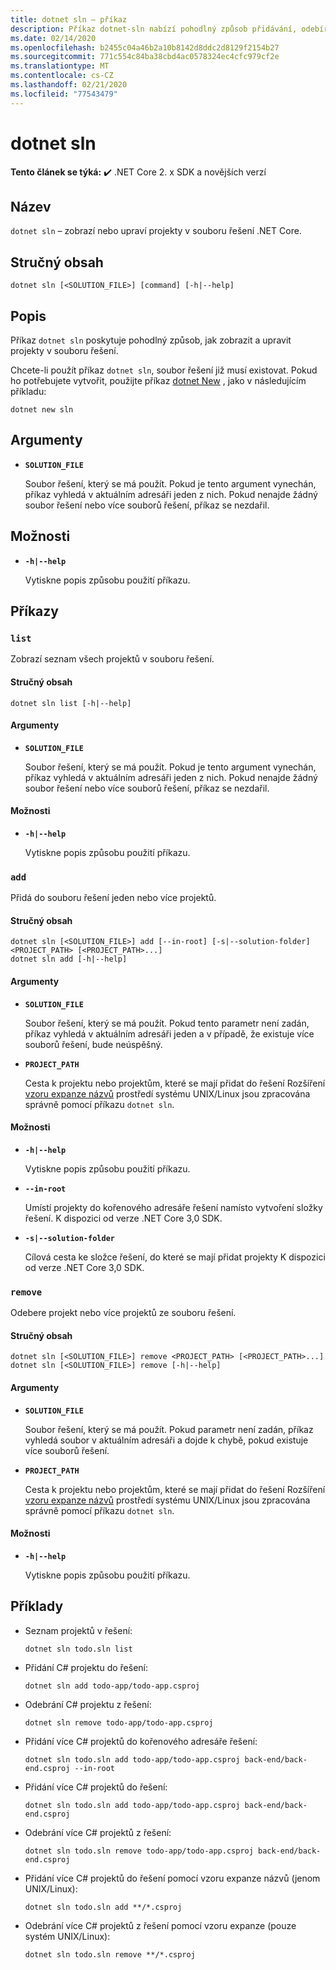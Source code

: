 ```yaml
---
title: dotnet sln – příkaz
description: Příkaz dotnet-sln nabízí pohodlný způsob přidávání, odebírání a vypsání projektů v souboru řešení.
ms.date: 02/14/2020
ms.openlocfilehash: b2455c04a46b2a10b8142d8ddc2d8129f2154b27
ms.sourcegitcommit: 771c554c84ba38cbd4ac0578324ec4cfc979cf2e
ms.translationtype: MT
ms.contentlocale: cs-CZ
ms.lasthandoff: 02/21/2020
ms.locfileid: "77543479"
---
```

# <a name="dotnet-sln"></a>dotnet sln

**Tento článek se týká:** ✔️ .NET Core 2. x SDK a novějších verzí

## <a name="name"></a>Název

`dotnet sln` – zobrazí nebo upraví projekty v souboru řešení .NET Core.

## <a name="synopsis"></a>Stručný obsah

```dotnetcli
dotnet sln [<SOLUTION_FILE>] [command] [-h|--help]
```

## <a name="description"></a>Popis

Příkaz `dotnet sln` poskytuje pohodlný způsob, jak zobrazit a upravit projekty v souboru řešení.

Chcete-li použít příkaz `dotnet sln`, soubor řešení již musí existovat. Pokud ho potřebujete vytvořit, použijte příkaz [dotnet New](dotnet-new.md) , jako v následujícím příkladu:

```dotnetcli
dotnet new sln
```

## <a name="arguments"></a>Argumenty

- **`SOLUTION_FILE`**

  Soubor řešení, který se má použít. Pokud je tento argument vynechán, příkaz vyhledá v aktuálním adresáři jeden z nich. Pokud nenajde žádný soubor řešení nebo více souborů řešení, příkaz se nezdařil.

## <a name="options"></a>Možnosti

- **`-h|--help`**

  Vytiskne popis způsobu použití příkazu.

## <a name="commands"></a>Příkazy

### `list`

Zobrazí seznam všech projektů v souboru řešení.

#### <a name="synopsis"></a>Stručný obsah

```dotnetcli
dotnet sln list [-h|--help]
```

#### <a name="arguments"></a>Argumenty

- **`SOLUTION_FILE`**

  Soubor řešení, který se má použít. Pokud je tento argument vynechán, příkaz vyhledá v aktuálním adresáři jeden z nich. Pokud nenajde žádný soubor řešení nebo více souborů řešení, příkaz se nezdařil.

#### <a name="options"></a>Možnosti

- **`-h|--help`**

  Vytiskne popis způsobu použití příkazu.
  
### `add`

Přidá do souboru řešení jeden nebo více projektů.

#### <a name="synopsis"></a>Stručný obsah

```dotnetcli
dotnet sln [<SOLUTION_FILE>] add [--in-root] [-s|--solution-folder] <PROJECT_PATH> [<PROJECT_PATH>...]
dotnet sln add [-h|--help]
```

#### <a name="arguments"></a>Argumenty

- **`SOLUTION_FILE`**

  Soubor řešení, který se má použít. Pokud tento parametr není zadán, příkaz vyhledá v aktuálním adresáři jeden a v případě, že existuje více souborů řešení, bude neúspěšný.

- **`PROJECT_PATH`**

  Cesta k projektu nebo projektům, které se mají přidat do řešení Rozšíření [vzoru expanze názvů](https://en.wikipedia.org/wiki/Glob_(programming)) prostředí systému UNIX/Linux jsou zpracována správně pomocí příkazu `dotnet sln`.

#### <a name="options"></a>Možnosti

- **`-h|--help`**

  Vytiskne popis způsobu použití příkazu.

- **`--in-root`**

  Umístí projekty do kořenového adresáře řešení namísto vytvoření složky řešení. K dispozici od verze .NET Core 3,0 SDK.

- **`-s|--solution-folder`**

  Cílová cesta ke složce řešení, do které se mají přidat projekty K dispozici od verze .NET Core 3,0 SDK.

### `remove`

Odebere projekt nebo více projektů ze souboru řešení.

#### <a name="synopsis"></a>Stručný obsah

```dotnetcli
dotnet sln [<SOLUTION_FILE>] remove <PROJECT_PATH> [<PROJECT_PATH>...]
dotnet sln [<SOLUTION_FILE>] remove [-h|--help]
```

#### <a name="arguments"></a>Argumenty

- **`SOLUTION_FILE`**

  Soubor řešení, který se má použít. Pokud parametr není zadán, příkaz vyhledá soubor v aktuálním adresáři a dojde k chybě, pokud existuje více souborů řešení.

- **`PROJECT_PATH`**

  Cesta k projektu nebo projektům, které se mají přidat do řešení Rozšíření [vzoru expanze názvů](https://en.wikipedia.org/wiki/Glob_(programming)) prostředí systému UNIX/Linux jsou zpracována správně pomocí příkazu `dotnet sln`.

#### <a name="options"></a>Možnosti

- **`-h|--help`**

  Vytiskne popis způsobu použití příkazu.

## <a name="examples"></a>Příklady

- Seznam projektů v řešení:

  ```dotnetcli
  dotnet sln todo.sln list
  ```

- Přidání C# projektu do řešení:

  ```dotnetcli
  dotnet sln add todo-app/todo-app.csproj
  ```

- Odebrání C# projektu z řešení:

  ```dotnetcli
  dotnet sln remove todo-app/todo-app.csproj
  ```

- Přidání více C# projektů do kořenového adresáře řešení:

  ```dotnetcli
  dotnet sln todo.sln add todo-app/todo-app.csproj back-end/back-end.csproj --in-root
  ```

- Přidání více C# projektů do řešení:

  ```dotnetcli
  dotnet sln todo.sln add todo-app/todo-app.csproj back-end/back-end.csproj
  ```

- Odebrání více C# projektů z řešení:

  ```dotnetcli
  dotnet sln todo.sln remove todo-app/todo-app.csproj back-end/back-end.csproj
  ```

- Přidání více C# projektů do řešení pomocí vzoru expanze názvů (jenom UNIX/Linux):

  ```dotnetcli
  dotnet sln todo.sln add **/*.csproj
  ```

- Odebrání více C# projektů z řešení pomocí vzoru expanze (pouze systém UNIX/Linux):

  ```dotnetcli
  dotnet sln todo.sln remove **/*.csproj
  ```
